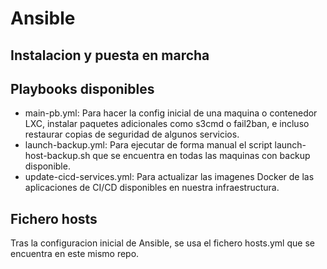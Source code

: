 # Ansible
## Instalacion y puesta en marcha



## Playbooks disponibles
- main-pb.yml: Para hacer la config inicial de una maquina o contenedor LXC, instalar paquetes adicionales como s3cmd o fail2ban, e incluso restaurar copias de seguridad de algunos servicios.
- launch-backup.yml: Para ejecutar de forma manual el script launch-host-backup.sh que se encuentra en todas las maquinas con backup disponible.
- update-cicd-services.yml: Para actualizar las imagenes Docker de las aplicaciones de CI/CD disponibles en nuestra infraestructura.

## Fichero hosts

Tras la configuracion inicial de Ansible, se usa el fichero hosts.yml que se encuentra en este mismo repo. 
